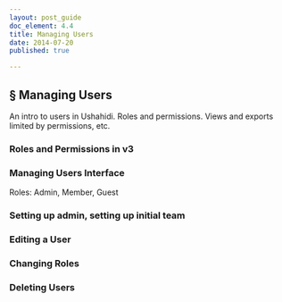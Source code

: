 ```yaml
---
layout: post_guide
doc_element: 4.4
title: Managing Users
date: 2014-07-20
published: true

---
```


## &sect; Managing Users
An intro to users in Ushahidi. Roles and permissions. Views and exports limited by permissions, etc.

### Roles and Permissions in v3

### Managing Users Interface
Roles: Admin, Member, Guest

### Setting up admin, setting up initial team

### Editing a User

### Changing Roles

### Deleting Users


